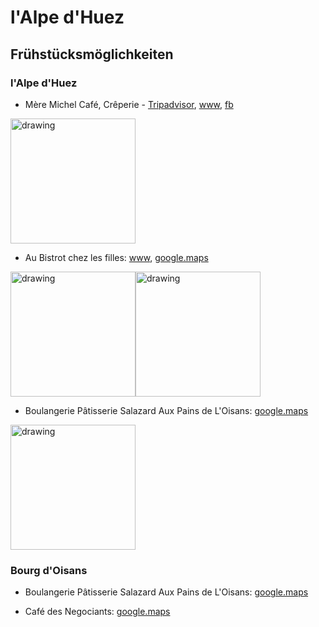 # l'Alpe d'Huez


## Frühstücksmöglichkeiten

### l'Alpe d'Huez

- Mère Michel Café, Crêperie - [Tripadvisor](https://www.tripadvisor.de/Restaurant_Review-g196704-d12404692-Reviews-Mere_Michel_Cafe_Alpe_d_Huez_Creperie_Snack-L_Alpe_d_Huez_Isere_Auvergne_Rhone_A.html), [www](https://www.mgm-international.com/mere-michel-cafe-fr.html), [fb](https://www.facebook.com/la.mere.michel.alpedhuez/photos/?ref=page_internal)
<img src="https://user-images.githubusercontent.com/73779488/172572710-855b69c8-1d4a-4453-a855-b29baf32b28a.png" alt="drawing" height="200"/>

- Au Bistrot chez les filles: [www](https://www.alpedhuez.com/en/au-bistrot-chez-les-filles-4/), [google.maps](https://www.google.de/maps/place/Au+bistrot,+chez+les+filles/@45.0877407,6.0680727,3a,75y/data=!3m8!1e2!3m6!1sAF1QipNBvPu5np5pJPYgjnUXwYR7aJsXnCCN0GlgViSy!2e10!3e12!6shttps:%2F%2Flh5.googleusercontent.com%2Fp%2FAF1QipNBvPu5np5pJPYgjnUXwYR7aJsXnCCN0GlgViSy%3Dw224-h298-k-no!7i1536!8i2048!4m7!3m6!1s0x478a6b5ae1eb5239:0xf62439da4e3ed364!8m2!3d45.0877407!4d6.0680727!14m1!1BCgIgAQ)

<img src="https://user-images.githubusercontent.com/73779488/172576791-f067f4d9-4141-4ec8-8235-45baa0253d92.png" alt="drawing" height="200"/><img src="https://user-images.githubusercontent.com/73779488/172576890-e1339c07-8608-498d-b0fb-3eb2723867dc.png" alt="drawing" height="200"/>

- Boulangerie Pâtisserie Salazard Aux Pains de L'Oisans: [google.maps](https://www.google.de/maps/uv?pb=!1s0x478a6bafe0ecc171%3A0xac9848680a70383f!3m1!7e115!4shttps%3A%2F%2Flh5.googleusercontent.com%2Fp%2FAF1QipP28ix2Ul0NdEtBU_-K_SUS01n1XGpjhQ8N9Jg0%3Dw260-h175-n-k-no!5spetit%20dejeuner%20alpe%20d%27huez%20-%20Google%20Suche!15sCgIgAQ&imagekey=!1e10!2sAF1QipP28ix2Ul0NdEtBU_-K_SUS01n1XGpjhQ8N9Jg0&hl=de)

<img src="https://user-images.githubusercontent.com/73779488/172578425-c354a21a-e071-4bcf-8a1f-021d0996cf2b.png" alt="drawing" height="200"/>

### Bourg d'Oisans

- Boulangerie Pâtisserie Salazard Aux Pains de L'Oisans:
[google.maps](https://www.google.de/maps/uv?pb=!1s0x478a6c1d02b39469%3A0xce80b54d82cfdf3a!3m1!7e115!4shttps%3A%2F%2Flh5.googleusercontent.com%2Fp%2FAF1QipNFC94Umatx1xS1Z4lXmFuyBHsDYtslY8GV9G0B%3Dw260-h175-n-k-no!5spetit%20dejeuner%20bourg%20d%27oisans%20-%20Google%20Suche!15sCgIgAQ&imagekey=!1e10!2sAF1QipNFC94Umatx1xS1Z4lXmFuyBHsDYtslY8GV9G0B&hl=de)

- Café des Negociants: [google.maps](https://www.google.de/maps/uv?pb=!1s0x478a6c1ce5e4f5a3%3A0xbb9e4f08effb5d94!3m1!7e115!4shttps%3A%2F%2Flh5.googleusercontent.com%2Fp%2FAF1QipNf5lyAonMFa84No9NyUEEAxOyIMWcqV-fpYSS8%3Dw260-h175-n-k-no!5sle%20bar%20des%20negociants%20bourg%20d%27oisans%20-%20Google%20Suche!15sCgIgAQ&imagekey=!1e10!2sAF1QipNf5lyAonMFa84No9NyUEEAxOyIMWcqV-fpYSS8&hl=de)
